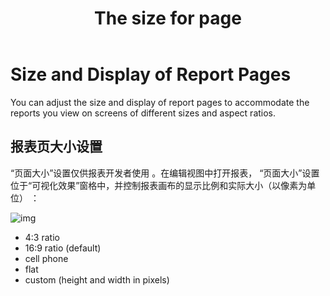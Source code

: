 ﻿---
id: sjfxyksh-bbyddxhxsfs
title: The size for page
sidebar_position: 1
typora-root-url: ..\..\image
---

# Size and Display of Report Pages

You can adjust the size and display of report pages to accommodate the reports you view on screens of different sizes and aspect ratios.
## 报表页大小设置

“页面大小”设置仅供报表开发者使用 。在编辑视图中打开报表， “页面大小”设置位于“可视化效果”窗格中，并控制报表画布的显示比例和实际大小（以像素为单位） ：

![img](@site/static/img/datafor/visualizer/image-20220208212529733-003946b9a9e34e12c82eede2fab218b1-16608988763383-166089897278718.png)
<div style={{clear:"both"}}></div>

- 4:3 ratio
- 16:9 ratio (default)
- cell phone
- flat
- custom (height and width in pixels)

